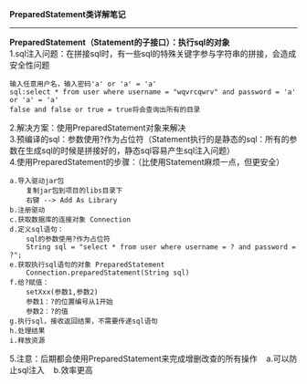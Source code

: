 **PreparedStatement类详解笔记**  

----------


**PreparedStatement（Statement的子接口）：执行sql的对象**  
1.sql注入问题：在拼接sql时，有一些sql的特殊关键字参与字符串的拼接，会造成安全性问题  

    输入任意用户名，输入密码'a' or 'a' = 'a'  
    sql:select * from user where username = "wqvrcqwrv" and password = 'a' or 'a' = 'a'  
    false and false or true = true将会查询出所有的目录  

2.解决方案：使用PreparedStatement对象来解决  
3.预编译的sql：参数使用?作为占位符（Statement执行的是静态的sql：所有的参数在生成sql的时候是拼接好的，静态sql容易产生sql注入问题）  
4.使用PreparedStatement的步骤：（比使用Statement麻烦一点，但更安全）  

    a.导入驱动jar包  
        复制jar包到项目的libs目录下  
        右键 --> Add As Library   
    b.注册驱动  
    c.获取数据库的连接对象 Connection  
    d.定义sql语句：
        sql的参数使用?作为占位符
        String sql = "select * from user where username = ? and password = ?";
    e.获取执行sql语句的对象 PreparedStatement
        Connection.preparedStatement(String sql)
    f.给?赋值：
        setXxx(参数1,参数2)
        参数1：?的位置编号从1开始
        参数2：?的值
    g.执行sql，接收返回结果，不需要传递sql语句  
    h.处理结果  
    i.释放资源  

5.注意：后期都会使用PreparedStatement来完成增删改查的所有操作
&nbsp;&nbsp;&nbsp;a.可以防止sql注入
&nbsp;&nbsp;&nbsp;b.效率更高